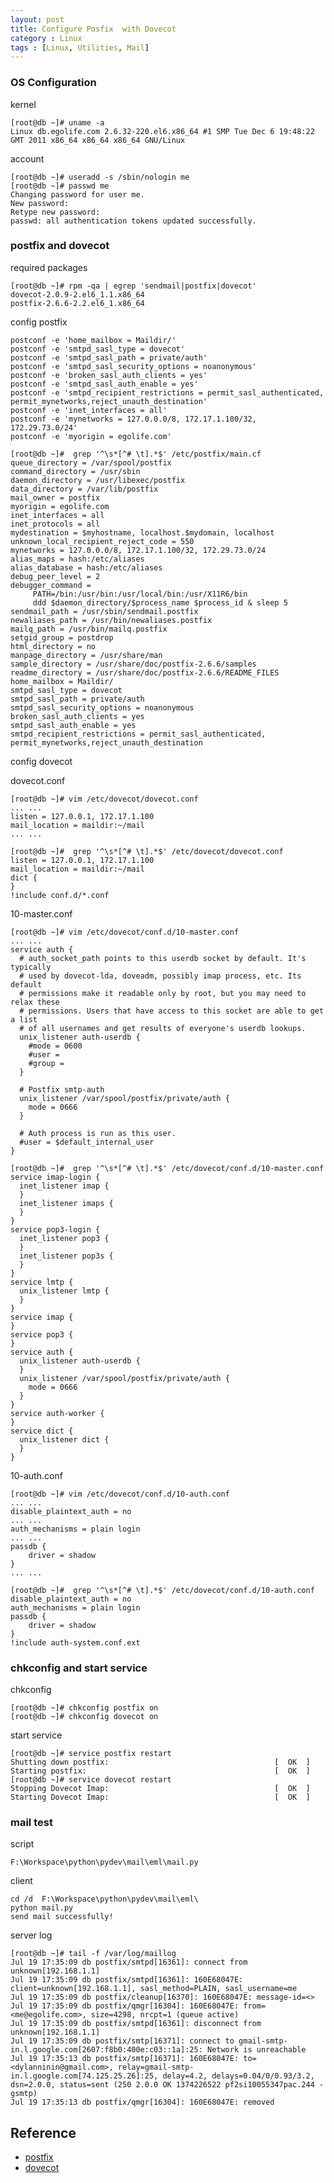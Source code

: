 ```yaml
---
layout: post
title: Configure Posfix  with Dovecot
category : Linux
tags : [Linux, Utilities, Mail]
---
```


### OS Configuration

kernel

    [root@db ~]# uname -a
    Linux db.egolife.com 2.6.32-220.el6.x86_64 #1 SMP Tue Dec 6 19:48:22 GMT 2011 x86_64 x86_64 x86_64 GNU/Linux

account

    [root@db ~]# useradd -s /sbin/nologin me
    [root@db ~]# passwd me
    Changing password for user me.
    New password: 
    Retype new password: 
    passwd: all authentication tokens updated successfully.
    

### postfix and dovecot 

required packages

    [root@db ~]# rpm -qa | egrep 'sendmail|postfix|dovecot'
    dovecot-2.0.9-2.el6_1.1.x86_64
    postfix-2.6.6-2.2.el6_1.x86_64

config postfix
    
    postconf -e 'home_mailbox = Maildir/'
    postconf -e 'smtpd_sasl_type = dovecot'
    postconf -e 'smtpd_sasl_path = private/auth'
    postconf -e 'smtpd_sasl_security_options = noanonymous'
    postconf -e 'broken_sasl_auth_clients = yes'
    postconf -e 'smtpd_sasl_auth_enable = yes'
    postconf -e 'smtpd_recipient_restrictions = permit_sasl_authenticated, permit_mynetworks,reject_unauth_destination'
    postconf -e 'inet_interfaces = all'
    postconf -e 'mynetworks = 127.0.0.0/8, 172.17.1.100/32, 172.29.73.0/24'
    postconf -e 'myorigin = egolife.com'

    [root@db ~]#  grep '^\s*[^# \t].*$' /etc/postfix/main.cf 
    queue_directory = /var/spool/postfix
    command_directory = /usr/sbin
    daemon_directory = /usr/libexec/postfix
    data_directory = /var/lib/postfix
    mail_owner = postfix
    myorigin = egolife.com
    inet_interfaces = all
    inet_protocols = all
    mydestination = $myhostname, localhost.$mydomain, localhost
    unknown_local_recipient_reject_code = 550
    mynetworks = 127.0.0.0/8, 172.17.1.100/32, 172.29.73.0/24
    alias_maps = hash:/etc/aliases
    alias_database = hash:/etc/aliases
    debug_peer_level = 2
    debugger_command =
         PATH=/bin:/usr/bin:/usr/local/bin:/usr/X11R6/bin
         ddd $daemon_directory/$process_name $process_id & sleep 5
    sendmail_path = /usr/sbin/sendmail.postfix
    newaliases_path = /usr/bin/newaliases.postfix
    mailq_path = /usr/bin/mailq.postfix
    setgid_group = postdrop
    html_directory = no
    manpage_directory = /usr/share/man
    sample_directory = /usr/share/doc/postfix-2.6.6/samples
    readme_directory = /usr/share/doc/postfix-2.6.6/README_FILES
    home_mailbox = Maildir/
    smtpd_sasl_type = dovecot
    smtpd_sasl_path = private/auth
    smtpd_sasl_security_options = noanonymous
    broken_sasl_auth_clients = yes
    smtpd_sasl_auth_enable = yes
    smtpd_recipient_restrictions = permit_sasl_authenticated, permit_mynetworks,reject_unauth_destination

config dovecot
    
dovecot.conf
    
    [root@db ~]# vim /etc/dovecot/dovecot.conf 
    ... ...
    listen = 127.0.0.1, 172.17.1.100
    mail_location = maildir:~/mail
    ... ...

    [root@db ~]#  grep '^\s*[^# \t].*$' /etc/dovecot/dovecot.conf 
    listen = 127.0.0.1, 172.17.1.100
    mail_location = maildir:~/mail
    dict {
    }
    !include conf.d/*.conf

10-master.conf
    
    [root@db ~]# vim /etc/dovecot/conf.d/10-master.conf 
    ... ...
    service auth {
      # auth_socket_path points to this userdb socket by default. It's typically
      # used by dovecot-lda, doveadm, possibly imap process, etc. Its default
      # permissions make it readable only by root, but you may need to relax these
      # permissions. Users that have access to this socket are able to get a list
      # of all usernames and get results of everyone's userdb lookups.
      unix_listener auth-userdb {
        #mode = 0600
        #user = 
        #group = 
      }

      # Postfix smtp-auth
      unix_listener /var/spool/postfix/private/auth {
        mode = 0666
      }

      # Auth process is run as this user.
      #user = $default_internal_user
    }

    [root@db ~]#  grep '^\s*[^# \t].*$' /etc/dovecot/conf.d/10-master.conf 
    service imap-login {
      inet_listener imap {
      }
      inet_listener imaps {
      }
    }
    service pop3-login {
      inet_listener pop3 {
      }
      inet_listener pop3s {
      }
    }
    service lmtp {
      unix_listener lmtp {
      }
    }
    service imap {
    }
    service pop3 {
    }
    service auth {
      unix_listener auth-userdb {
      }
      unix_listener /var/spool/postfix/private/auth {
        mode = 0666
      }
    }
    service auth-worker {
    }
    service dict {
      unix_listener dict {
      }
    }

10-auth.conf
    
    [root@db ~]# vim /etc/dovecot/conf.d/10-auth.conf 
    ... ...
    disable_plaintext_auth = no
    ... ...
    auth_mechanisms = plain login
    ... ...
    passdb {
        driver = shadow
    }
    ... ...

    [root@db ~]#  grep '^\s*[^# \t].*$' /etc/dovecot/conf.d/10-auth.conf 
    disable_plaintext_auth = no
    auth_mechanisms = plain login
    passdb {
        driver = shadow
    }
    !include auth-system.conf.ext

### chkconfig and start service
    
chkconfig 
    
    [root@db ~]# chkconfig postfix on
    [root@db ~]# chkconfig dovecot on

start service

    [root@db ~]# service postfix restart
    Shutting down postfix:                                     [  OK  ]
    Starting postfix:                                          [  OK  ]
    [root@db ~]# service dovecot restart
    Stopping Dovecot Imap:                                     [  OK  ]
    Starting Dovecot Imap:                                     [  OK  ]
    
### mail test

script 

    F:\Workspace\python\pydev\mail\eml\mail.py

client 

    cd /d  F:\Workspace\python\pydev\mail\eml\
    python mail.py
    send mail successfully!
    
server log

    [root@db ~]# tail -f /var/log/maillog
    Jul 19 17:35:09 db postfix/smtpd[16361]: connect from unknown[192.168.1.1]
    Jul 19 17:35:09 db postfix/smtpd[16361]: 160E68047E: client=unknown[192.168.1.1], sasl_method=PLAIN, sasl_username=me
    Jul 19 17:35:09 db postfix/cleanup[16370]: 160E68047E: message-id=<>
    Jul 19 17:35:09 db postfix/qmgr[16304]: 160E68047E: from=<me@egolife.com>, size=4298, nrcpt=1 (queue active)
    Jul 19 17:35:09 db postfix/smtpd[16361]: disconnect from unknown[192.168.1.1]
    Jul 19 17:35:09 db postfix/smtp[16371]: connect to gmail-smtp-in.l.google.com[2607:f8b0:400e:c03::1a]:25: Network is unreachable
    Jul 19 17:35:13 db postfix/smtp[16371]: 160E68047E: to=<dylanninin@gmail.com>, relay=gmail-smtp-in.l.google.com[74.125.25.26]:25, delay=4.2, delays=0.04/0/0.93/3.2, dsn=2.0.0, status=sent (250 2.0.0 OK 1374226522 pf2si10055347pac.244 - gsmtp)
    Jul 19 17:35:13 db postfix/qmgr[16304]: 160E68047E: removed

## Reference

* [postfix](http://www.postfix.org/)
* [dovecot](http://www.dovecot.org/)
